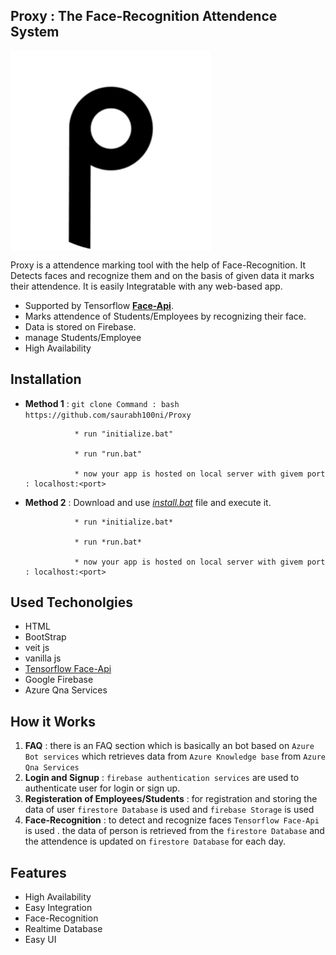 ## Proxy : The Face-Recognition Attendence System
<img align="center" src="https://github.com/saurabh100ni/Proxy/blob/main/src/assets/favicon.svg" width="320" title="Proxy : The Attendence System">

Proxy is a attendence marking tool with the help of Face-Recognition. It Detects faces and recognize them and on the basis of given data it marks their attendence. It is easily Integratable with any web-based app.

* Supported by Tensorflow **<a href="https://github.com/justadudewhohacks/face-api.js/">Face-Api</a>**.
* Marks attendence of Students/Employees by recognizing their face.
* Data is stored on Firebase.
* manage Students/Employee
* High Availability

## Installation

* **Method 1** : 
                 ```git clone Command : bash https://github.com/saurabh100ni/Proxy ```

                 * run "initialize.bat"
                 
                 * run "run.bat"
                 
                 * now your app is hosted on local server with givem port : localhost:<port>
                

* **Method 2** : Download and use [*install.bat*](https://drive.google.com/file/d/1vykZUs2ur2_kcO57H1D5Dk7ZBzcWQbe2/view?usp=sharing) file and execute it.
                 
                 * run *initialize.bat*
                 
                 * run *run.bat*
                 
                 * now your app is hosted on local server with givem port : localhost:<port>

## Used Techonolgies

* HTML
* BootStrap
* veit js
* vanilla js
* [Tensorflow Face-Api](https://github.com/vladmandic/face-api)
* Google Firebase 
* Azure Qna Services

## How it Works

1. **FAQ** : there is an FAQ section which is basically an bot based on `Azure Bot services` which retrieves data from `Azure Knowledge base` from `Azure Qna Services`
2. **Login and Signup** : `firebase authentication services` are used to authenticate user for login or sign up.
3. **Registeration of Employees/Students** : for registration and storing the data of user `firestore Database` is used and `firebase Storage` is used
4. **Face-Recognition** : to detect and recognize faces `Tensorflow Face-Api` is used . the data of person is retrieved from the `firestore Database` and the attendence is updated on `firestore Database` for each day.

## Features

* High Availability
* Easy Integration
* Face-Recognition
* Realtime Database
* Easy UI



